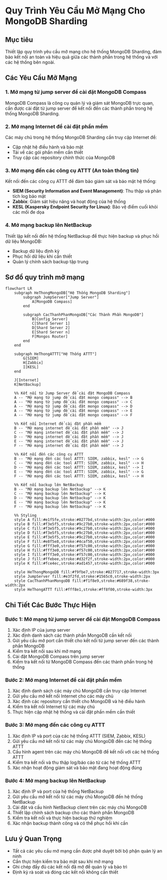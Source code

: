 # Quy Trình Yêu Cầu Mở Mạng Cho MongoDB Sharding

## Mục tiêu

Thiết lập quy trình yêu cầu mở mạng cho hệ thống MongoDB Sharding, đảm bảo kết nối an toàn và hiệu quả giữa các thành phần trong hệ thống và với các hệ thống bên ngoài.

## Các Yêu Cầu Mở Mạng

### 1. Mở mạng từ jump server để cài đặt MongoDB Compass

MongoDB Compass là công cụ quản lý và giám sát MongoDB trực quan, cần được cài đặt từ jump server để kết nối đến các thành phần trong hệ thống MongoDB Sharding.

### 2. Mở mạng Internet để cài đặt phần mềm

Các máy chủ trong hệ thống MongoDB Sharding cần truy cập Internet để:
- Cập nhật hệ điều hành và bảo mật
- Tải về các gói phần mềm cần thiết
- Truy cập các repository chính thức của MongoDB

### 3. Mở mạng đến các công cụ ATTT (An toàn thông tin)

Kết nối đến các công cụ ATTT để đảm bảo giám sát và bảo mật hệ thống:
- **SIEM (Security Information and Event Management)**: Thu thập và phân tích log bảo mật
- **Zabbix**: Giám sát hiệu năng và hoạt động của hệ thống
- **KESL (Kaspersky Endpoint Security for Linux)**: Bảo vệ điểm cuối khỏi các mối đe dọa

### 4. Mở mạng backup lên NetBackup

Thiết lập kết nối đến hệ thống NetBackup để thực hiện backup và phục hồi dữ liệu MongoDB:
- Backup dữ liệu định kỳ
- Phục hồi dữ liệu khi cần thiết
- Quản lý chính sách backup tập trung

## Sơ đồ quy trình mở mạng

```mermaid
flowchart LR
    subgraph HeThongMongoDB["Hệ Thống MongoDB Sharding"]
        subgraph JumpServer["Jump Server"]
            A[MongoDB Compass]
        end
        
        subgraph CacThanhPhanMongoDB["Các Thành Phần MongoDB"]
            B[Config Server]
            C[Shard Server 1]
            D[Shard Server 2]
            E[Shard Server n]
            F[Mongos Router]
        end
    end
    
    subgraph HeThongATTT["Hệ Thống ATTT"]
        G[SIEM]
        H[Zabbix]
        I[KESL]
    end
    
    J[Internet]
    K[NetBackup]
    
    %% Kết nối từ Jump Server để cài đặt MongoDB Compass
    A -- "Mở mạng từ jump để cài đặt mongo compass" --> B
    A -- "Mở mạng từ jump để cài đặt mongo compass" --> C
    A -- "Mở mạng từ jump để cài đặt mongo compass" --> D
    A -- "Mở mạng từ jump để cài đặt mongo compass" --> E
    A -- "Mở mạng từ jump để cài đặt mongo compass" --> F
    
    %% Kết nối Internet để cài đặt phần mềm
    B -- "Mở mạng internet để cài đặt phần mềm" --> J
    C -- "Mở mạng internet để cài đặt phần mềm" --> J
    D -- "Mở mạng internet để cài đặt phần mềm" --> J
    E -- "Mở mạng internet để cài đặt phần mềm" --> J
    F -- "Mở mạng internet để cài đặt phần mềm" --> J
    
    %% Kết nối đến các công cụ ATTT
    B -- "Mở mạng đến các tool ATTT: SIEM, zabbix, kesl" --> G
    C -- "Mở mạng đến các tool ATTT: SIEM, zabbix, kesl" --> H
    D -- "Mở mạng đến các tool ATTT: SIEM, zabbix, kesl" --> I
    E -- "Mở mạng đến các tool ATTT: SIEM, zabbix, kesl" --> G
    F -- "Mở mạng đến các tool ATTT: SIEM, zabbix, kesl" --> H
    
    %% Kết nối backup lên NetBackup
    B -- "Mở mạng backup lên Netbackup" --> K
    C -- "Mở mạng backup lên Netbackup" --> K
    D -- "Mở mạng backup lên Netbackup" --> K
    E -- "Mở mạng backup lên Netbackup" --> K
    F -- "Mở mạng backup lên Netbackup" --> K
    
    %% Styling
    style A fill:#e1f5fe,stroke:#0277bd,stroke-width:2px,color:#000
    style B fill:#f3e5f5,stroke:#9c27b0,stroke-width:2px,color:#000
    style C fill:#f3e5f5,stroke:#9c27b0,stroke-width:2px,color:#000
    style D fill:#f3e5f5,stroke:#9c27b0,stroke-width:2px,color:#000
    style E fill:#f3e5f5,stroke:#9c27b0,stroke-width:2px,color:#000
    style F fill:#e8f5e8,stroke:#4caf50,stroke-width:2px,color:#000
    style G fill:#fff3e0,stroke:#f57c00,stroke-width:2px,color:#000
    style H fill:#fff3e0,stroke:#f57c00,stroke-width:2px,color:#000
    style I fill:#fff3e0,stroke:#f57c00,stroke-width:2px,color:#000
    style J fill:#ffebee,stroke:#d32f2f,stroke-width:2px,color:#000
    style K fill:#fce4ec,stroke:#ad1457,stroke-width:2px,color:#000
    
    style HeThongMongoDB fill:#f9fbe7,stroke:#827717,stroke-width:3px
    style JumpServer fill:#e3f2fd,stroke:#1565c0,stroke-width:2px
    style CacThanhPhanMongoDB fill:#f1f8e9,stroke:#689f38,stroke-width:2px
    style HeThongATTT fill:#fff8e1,stroke:#ff8f00,stroke-width:3px
```

## Chi Tiết Các Bước Thực Hiện

### Bước 1: Mở mạng từ jump server để cài đặt MongoDB Compass

1. Xác định IP của jump server
2. Xác định danh sách các thành phần MongoDB cần kết nối
3. Gửi yêu cầu mở port cần thiết cho kết nối từ jump server đến các thành phần MongoDB
4. Kiểm tra kết nối sau khi mở mạng
5. Cài đặt MongoDB Compass trên jump server
6. Kiểm tra kết nối từ MongoDB Compass đến các thành phần trong hệ thống

### Bước 2: Mở mạng Internet để cài đặt phần mềm

1. Xác định danh sách các máy chủ MongoDB cần truy cập Internet
2. Gửi yêu cầu mở kết nối Internet cho các máy chủ
3. Xác định các repository cần thiết cho MongoDB và hệ điều hành
4. Kiểm tra kết nối Internet từ các máy chủ
5. Thực hiện cập nhật hệ thống và cài đặt phần mềm cần thiết

### Bước 3: Mở mạng đến các công cụ ATTT

1. Xác định IP và port của các hệ thống ATTT (SIEM, Zabbix, KESL)
2. Gửi yêu cầu mở kết nối từ các máy chủ MongoDB đến các hệ thống ATTT
3. Cấu hình agent trên các máy chủ MongoDB để kết nối với các hệ thống ATTT
4. Kiểm tra kết nối và thu thập log/báo cáo từ các hệ thống ATTT
5. Xác nhận hoạt động giám sát và bảo mật đang hoạt động đúng

### Bước 4: Mở mạng backup lên NetBackup

1. Xác định IP và port của hệ thống NetBackup
2. Gửi yêu cầu mở kết nối từ các máy chủ MongoDB đến hệ thống NetBackup
3. Cài đặt và cấu hình NetBackup client trên các máy chủ MongoDB
4. Thiết lập chính sách backup cho các thành phần MongoDB
5. Kiểm tra kết nối và thực hiện backup thử nghiệm
6. Xác nhận backup thành công và có thể phục hồi khi cần

## Lưu ý Quan Trọng

- Tất cả các yêu cầu mở mạng cần được phê duyệt bởi bộ phận quản lý an ninh
- Cần thực hiện kiểm tra bảo mật sau khi mở mạng
- Ghi chép đầy đủ các kết nối đã mở để quản lý và bảo trì
- Định kỳ rà soát và đóng các kết nối không cần thiết